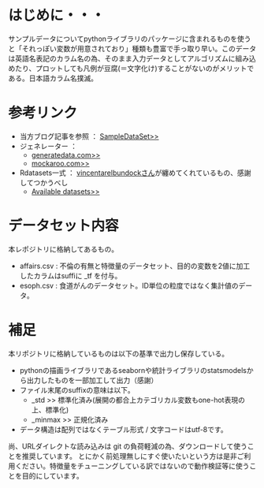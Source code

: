 # はじめに・・・
サンプルデータについてpythonライブラリのパッケージに含まれるものを使うと「それっぽい変数が用意されており」種類も豊富で手っ取り早い。このデータは英語名表記のカラム名の為、そのまま入力データとしてアルゴリズムに組み込めたり、プロットしても凡例が豆腐(＝文字化け)することがないのがメリットである。日本語カラム名撲滅。

# 参考リンク
- 当方ブログ記事を参照 ： [SampleDataSet>>](https://qword.me/python/sample-data "SampleDataSet")
- ジェネレーター ： 
  - [generatedata.com>>](https://generatedata.com/ "generatedata.com")
  - [mockaroo.com>>](https://www.mockaroo.com/ "mockaroo.com")
- Rdatasets一式 ： [vincentarelbundockさん](https://github.com/vincentarelbundock "https://github.com/vincentarelbundock")が纏めてくれているもの、感謝してつかうべし
  - [Available datasets>>](https://vincentarelbundock.github.io/Rdatasets/articles/data.html "https://vincentarelbundock.github.io/Rdatasets/articles/data.html")


# データセット内容
本レポジトリに格納してあるもの。
- affairs.csv : 不倫の有無と特徴量のデータセット、目的の変数を2値に加工したカラムはsuffiに _tf を付与。
- esoph.csv : 食道がんのデータセット。ID単位の粒度ではなく集計値のデータ。


# 補足
本リポジトリに格納しているものは以下の基準で出力し保存している。
- pythonの描画ライブラリであるseabornや統計ライブラリのstatsmodelsから出力したものを一部加工して出力（感謝）
- ファイル末尾のsuffixの意味は以下。
  - _std >> 標準化済み(展開の都合上カテゴリカル変数もone-hot表現の上、標準化)
  - _minmax >> 正規化済み
- データ構造は配列ではなくテーブル形式 / 文字コードはutf-8です。

尚、URLダイレクトな読み込みは git の負荷軽減の為、ダウンロードして使うことを推奨しています。
とにかく前処理無しにすぐ使いたいという方は是非ご利用ください。特徴量をチューニングしている訳ではないので動作検証等に使うことを目的にしています。





